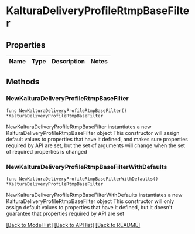 # KalturaDeliveryProfileRtmpBaseFilter

## Properties

Name | Type | Description | Notes
------------ | ------------- | ------------- | -------------

## Methods

### NewKalturaDeliveryProfileRtmpBaseFilter

`func NewKalturaDeliveryProfileRtmpBaseFilter() *KalturaDeliveryProfileRtmpBaseFilter`

NewKalturaDeliveryProfileRtmpBaseFilter instantiates a new KalturaDeliveryProfileRtmpBaseFilter object
This constructor will assign default values to properties that have it defined,
and makes sure properties required by API are set, but the set of arguments
will change when the set of required properties is changed

### NewKalturaDeliveryProfileRtmpBaseFilterWithDefaults

`func NewKalturaDeliveryProfileRtmpBaseFilterWithDefaults() *KalturaDeliveryProfileRtmpBaseFilter`

NewKalturaDeliveryProfileRtmpBaseFilterWithDefaults instantiates a new KalturaDeliveryProfileRtmpBaseFilter object
This constructor will only assign default values to properties that have it defined,
but it doesn't guarantee that properties required by API are set


[[Back to Model list]](../README.md#documentation-for-models) [[Back to API list]](../README.md#documentation-for-api-endpoints) [[Back to README]](../README.md)


